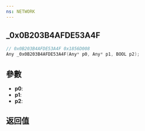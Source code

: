 ```yaml
---
ns: NETWORK
---
```

## _0x0B203B4AFDE53A4F

```c
// 0x0B203B4AFDE53A4F 0x1856D008
Any _0x0B203B4AFDE53A4F(Any* p0, Any* p1, BOOL p2);
```


## 參數
* **p0**: 
* **p1**: 
* **p2**: 

## 返回值
